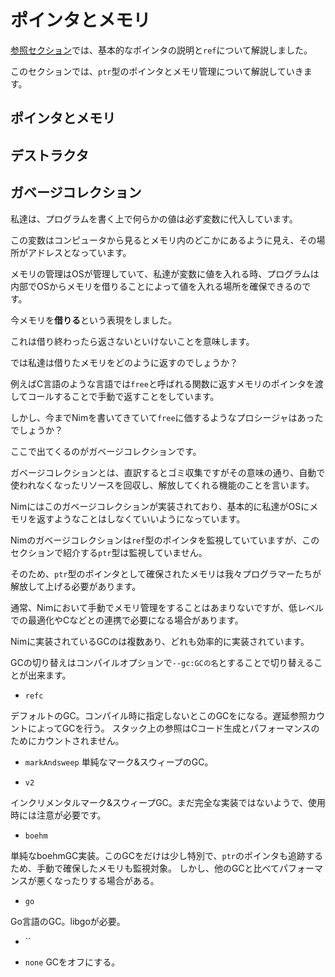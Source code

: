 # ポインタとメモリ

[参照セクション](/ref)では、基本的なポインタの説明と`ref`について解説しました。

このセクションでは、`ptr`型のポインタとメモリ管理について解説していきます。

## ポインタとメモリ

## デストラクタ

## ガベージコレクション
私達は、プログラムを書く上で何らかの値は必ず変数に代入しています。

この変数はコンピュータから見るとメモリ内のどこかにあるように見え、その場所がアドレスとなっています。

メモリの管理はOSが管理していて、私達が変数に値を入れる時、プログラムは内部でOSからメモリを借りることによって値を入れる場所を確保できるのです。

今メモリを**借りる**という表現をしました。

これは借り終わったら返さないといけないことを意味します。

では私達は借りたメモリをどのように返すのでしょうか？

例えばC言語のような言語では`free`と呼ばれる関数に返すメモリのポインタを渡してコールすることで手動で返すことをしています。

しかし、今までNimを書いてきていて`free`に価するようなプロシージャはあったでしょうか？

ここで出てくるのがガベージコレクションです。

ガベージコレクションとは、直訳するとゴミ収集ですがその意味の通り、自動で使われなくなったリソースを回収し、解放してくれる機能のことを言います。

Nimにはこのガベージコレクションが実装されており、基本的に私達がOSにメモリを返すようなことはしなくていいようになっています。

Nimのガベージコレクションは`ref`型のポインタを監視していていますが、このセクションで紹介する`ptr`型は監視していません。

そのため、`ptr`型のポインタとして確保されたメモリは我々プログラマーたちが解放して上げる必要があります。

通常、Nimにおいて手動でメモリ管理をすることはあまりないですが、低レベルでの最適化やCなどとの連携で必要になる場合があります。

Nimに実装されているGCのは複数あり、どれも効率的に実装されています。

GCの切り替えはコンパイルオプションで`--gc:GCの名`とすることで切り替えることが出来ます。

- `refc`

デフォルトのGC。コンパイル時に指定しないとこのGCをになる。遅延参照カウントによってGCを行う。
スタック上の参照はCコード生成とパフォーマンスのためにカウントされません。

- `markAndsweep`
単純なマーク&スウィープのGC。

- `v2`

インクリメンタルマーク&スウィープGC。まだ完全な実装ではないようで、使用時には注意が必要です。

- `boehm`

単純なboehmGC実装。このGCをだけは少し特別で、`ptr`のポインタも追跡するため、手動で確保したメモリも監視対象。
しかし、他のGCと比べてパフォーマンスが悪くなったりする場合がある。

- `go`

Go言語のGC。libgoが必要。

- ``

- `none`
GCをオフにする。